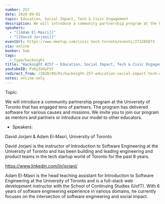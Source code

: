 ```yaml
---
number: 257
date: 2020-09-01
topic: Education, Social Impact, Tech & Civic Engagement
description: We will introduce a community partnership program at the University of Toronto that has engaged tens of partners. The program has delivered software for various causes and missions. We invite you to join our program as mentors and partners or introduce our model to other educators.
speakers:
  - "[[Adam El-Masri]]"
  - "[[David Jorjani]]"
eventUrl: https://www.meetup.com/civic-tech-toronto/events/272205073
via: online
booker: Sam
tags:
  - type/hacknight
title: "Hacknight #257 – Education, Social Impact, Tech & Civic Engagement"
youtubeID: PvDyIU4yFSY
redirect_from: /2020/09/01/hacknight-257-education-social-impact-tech-civic-engagement-with-adam-el-masri-david-jorjani/
notes: online-only
---
```


Topic:

We will introduce a community partnership program at the University of Toronto that has engaged tens of partners. The program has delivered software for various causes and missions. We invite you to join our program as mentors and partners or introduce our model to other educators.

+ Speakers:

David Jorjani & Adam El-Masri, University of Toronto

David Jorjani is the instructor of Introduction to Software Engineering at the University of Toronto and has been building and leading engineering and product teams in the tech startup world of Toronto for the past 8 years.

https://www.linkedin.com/in/jorjani/

Adam El-Masri is the head teaching assistant for Introduction to Software Engineering at the University of Toronto and is a full-stack web development instructor with the School of Continuing Studies (UofT). With 6 years of software engineering experience in various domains, he currently focuses on the intersection of software engineering and social impact.
